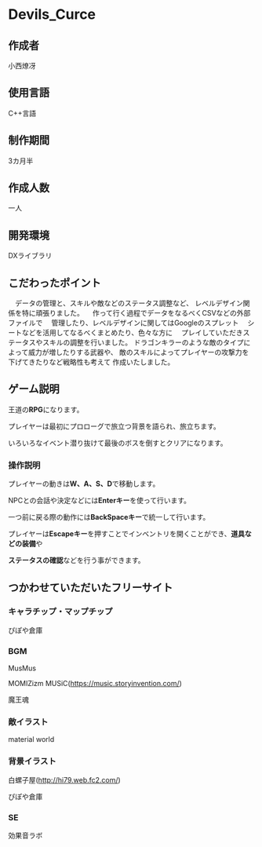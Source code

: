 # Devils_Curce

## 作成者

小西燎冴

## 使用言語

C++言語

## 制作期間

3カ月半

## 作成人数

一人

## 開発環境

DXライブラリ

## こだわったポイント

　データの管理と、スキルや敵などのステータス調整など、
  レベルデザイン関係を特に頑張りました。
　作って行く過程でデータをなるべくCSVなどの外部ファイルで
　管理したり、レベルデザインに関してはGoogleのスプレット
　シートなどを活用してなるべくまとめたり、色々な方に
　プレイしていただきステータスやスキルの調整を行いました。
  ドラゴンキラーのような敵のタイプによって威力が増したりする武器や、
  敵のスキルによってプレイヤーの攻撃力を下げてきたりなど戦略性も考えて
  作成いたしました。

 ## ゲーム説明
 
 王道の**RPG**になります。
 
 プレイヤーは最初にプロローグで旅立つ背景を語られ、旅立ちます。
 
 いろいろなイベント潜り抜けて最後のボスを倒すとクリアになります。

### 操作説明

 プレイヤーの動きは**W、A、S、D**で移動します。
 
 NPCとの会話や決定などには**Enterキー**を使って行います。
 
 一つ前に戻る際の動作には**BackSpaceキー**で統一して行います。
 
 プレイヤーは**Escapeキー**を押すことでインベントリを開くことができ、**道具などの装備**や
 
 **ステータスの確認**などを行う事ができます。

## つかわせていただいたフリーサイト

### キャラチップ・マップチップ

ぴぽや倉庫
 
### BGM

MusMus

MOMIZizm MUSiC(https://music.storyinvention.com/)

魔王魂

### 敵イラスト

material world

### 背景イラスト 

白螺子屋(http://hi79.web.fc2.com/)

ぴぽや倉庫

### SE 

効果音ラボ
 
